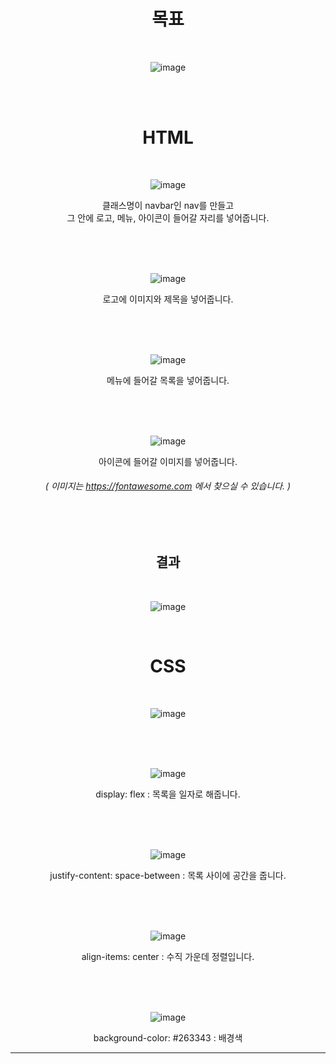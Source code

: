 <div align="center">

목표
=
	
<br>

![image](https://user-images.githubusercontent.com/104752202/201119491-a968910d-c23a-4176-90d7-c478e841f967.png)

<br><br>

# HTML

<br>

![image](https://user-images.githubusercontent.com/104752202/201524782-4e922c1f-5f03-4f0d-ad54-a6d3b58b7e4b.png)

클래스명이 navbar인 nav를 만들고   
그 안에 로고, 메뉴, 아이콘이 들어갈 자리를 넣어줍니다.

<br><br><br>
  
![image](https://user-images.githubusercontent.com/104752202/201524549-bffec08a-83a3-4c8c-aac9-91443e507faa.png)

로고에 이미지와 제목을 넣어줍니다.

<br><br><br>

![image](https://user-images.githubusercontent.com/104752202/201524578-07677a90-4d08-4b50-8f66-e5bf0a1096d3.png)
  
메뉴에 들어갈 목록을 넣어줍니다.
  
<br><br><br>

![image](https://user-images.githubusercontent.com/104752202/201524606-b61f2e98-6f5e-4cf0-99ac-1d29685b9391.png)

아이콘에 들어갈 이미지를 넣어줍니다.
###### ( 이미지는 https://fontawesome.com 에서 찾으실 수 있습니다. )

<br><br>

## 결과

<br>

![image](https://user-images.githubusercontent.com/104752202/201527825-b20b74d2-519e-4f83-a3e2-91fa785c2f2d.png)
  
<br>
  
# CSS
  
<br>
  
![image](https://user-images.githubusercontent.com/104752202/201523197-abffa9a0-31b8-4c37-b9ce-92e3cd5e3a82.png)

<br><br><br>

![image](https://user-images.githubusercontent.com/104752202/201527788-246abf49-a7ca-4964-a77d-42e1bc935e50.png)
  
display: flex : 목록을 일자로 해줍니다.<br>

<br><br><br>

![image](https://user-images.githubusercontent.com/104752202/201527756-8dbc2209-d6e0-466c-af0e-bde2865b1c44.png)
  
justify-content: space-between : 목록 사이에 공간을 줍니다.
  
<br><br><br>
  
![image](https://user-images.githubusercontent.com/104752202/201527904-e529fc9e-5fe1-4e09-ab89-2ef5b2d09cff.png)
  
align-items: center : 수직 가운데 정렬입니다.
  
<br><br><br>
	
![image](https://user-images.githubusercontent.com/104752202/201527972-ebe96b7d-4487-4dca-a5d4-cfba33dec100.png)
  
background-color: #263343 : 배경색
  
  
</div>

- - -
